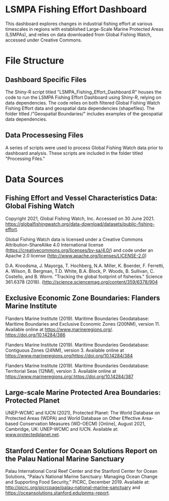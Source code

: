 # LSMPA Fishing Effort Dashboard


This dashboard explores changes in industrial fishing effort at various timescales in regions with established Large-Scale Marine Protected Areas (LSMPAs), and relies on data downloaded from Global Fishing Watch, accessed under Creative Commons.

# File Structure
## Dashboard Specific Files
The Shiny-R script titled "LSMPA_Fishing_Effort_Dashboard.R" houses the code to run the LSMPA Fishing Effort Dashboard using Shiny-R, relying on data dependencies. The code relies on both filtered Global Fishing Watch Fishing Effort data and geospatial data dependencies (shapefiles). The folder titled /"Geospatial Boundaries/" includes examples of the geospatial data dependencies.


## Data Processesing Files
A series of scripts were used to process Global Fishing Watch data prior to dashboard analysis. These scripts are included in the folder titled "Processing Files."


# Data Sources
## Fishing Effort and Vessel Characteristics Data: Global Fishing Watch
Copyright 2021, Global Fishing Watch, Inc. Accessed on 30 June 2021. https://globalfishingwatch.org/data-download/datasets/public-fishing-effort.

Global Fishing Watch data is licensed under a Creative Commons Attribution-ShareAlike 4.0 International license (https://creativecommons.org/licenses/by-sa/4.0/) and code under an Apache 2.0 license (http://www.apache.org/licenses/LICENSE-2.0)
                        
D.A. Kroodsma, J. Mayorga, T. Hochberg, N.A. Miller, K. Boerder, F. Ferretti, A. Wilson, B. Bergman, T.D. White, B.A. Block, P. Woods, B. Sullivan, C. Costello, and B. Worm. "Tracking the global footprint of fisheries." Science 361.6378 (2018). (http://science.sciencemag.org/content/359/6378/904                        
                        
## Exclusive Economic Zone Boundaries: Flanders Marine Institute
Flanders Marine Institute (2019). Maritime Boundaries Geodatabase: Maritime Boundaries and Exclusive Economic Zones (200NM), version 11. Available online at https://www.marineregions.org/. https://doi.org/10.14284/386
                        
Flanders Marine Institute (2019). Maritime Boundaries Geodatabase: Contiguous Zones (24NM), version 3. Available online at https://www.marineregions.org/https://doi.org/10.14284/384
                       
Flanders Marine Institute (2019). Maritime Boundaries Geodatabase: Territorial Seas (12NM), version 3. Available online at https://www.marineregions.org/.https://doi.org/10.14284/387
                        
                        
## Large-scale Marine Protected Area Boundaries: Protected Planet
UNEP-WCMC and IUCN (2021), Protected Planet: The World Database on Protected Areas (WDPA) and World Database on Other Effective Area-based Conservation Measures (WD-OECM) [Online], August 2021, Cambridge, UK: UNEP-WCMC and IUCN. Available at: www.protectedplanet.net.
                        
## Stanford Center for Ocean Solutions Report on the Palau National Marine Sanctuary
Palau International Coral Reef Center and the Stanford Center for Ocean Solutions, “Palau’s National Marine Sanctuary: Managing Ocean Change and Supporting Food Security,” PICRC, December 2019. Available at: http://picrc.org/picrcpage/palau-national-marine-sanctuary and https://oceansolutions.stanford.edu/pnms-report.
                        
